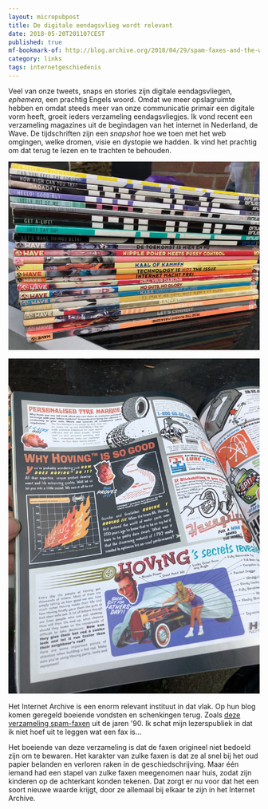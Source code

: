 ```yaml
---
layout: micropubpost
title: De digitale eendagsvlieg wordt relevant
date: 2018-05-20T201107CEST
published: true
mf-bookmark-of: http://blog.archive.org/2018/04/29/spam-faxes-and-the-wonders-of-ephemera/
category: links
tags: internetgeschiedenis
---
```

Veel van onze tweets, snaps en stories zijn digitale eendagsvliegen, *ephemera*, een prachtig Engels woord. Omdat we meer opslagruimte hebben en omdat steeds meer van onze communicatie primair een digitale vorm heeft, groeit ieders verzameling eendagsvliegjes. Ik vond recent een verzameling magazines uit de begindagen van het internet in Nederland, de Wave. De tijdschriften zijn een _snapshot_ hoe we toen met het web omgingen, welke dromen, visie en dystopie we hadden. Ik vind het prachtig om dat terug te lezen en te trachten te behouden.

![<>](/images/wave-1.jpg)

![<>](/images/wave-2.jpg)

Het Internet Archive is een enorm relevant instituut in dat vlak. Op hun blog komen geregeld boeiende vondsten en schenkingen terug. Zoals [deze verzameling spam-faxen](http://blog.archive.org/2018/04/29/spam-faxes-and-the-wonders-of-ephemera/) uit de jaren '90. Ik schat mijn lezerspubliek in dat ik niet hoef uit te leggen wat een fax is... 

Het boeiende van deze verzameling is dat de faxen origineel niet bedoeld zijn om te bewaren. Het karakter van zulke faxen is dat ze al snel bij het oud papier belanden en verloren raken in de geschiedschrijving. Maar één iemand had een stapel van zulke faxen meegenomen naar huis, zodat zijn kinderen op de achterkant konden tekenen. Dat zorgt er nu voor dat het een soort nieuwe waarde krijgt, door ze allemaal bij elkaar te zijn in het Internet Archive. 